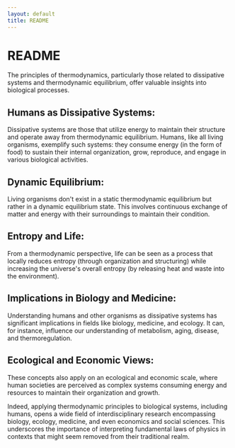 ```yaml
---
layout: default
title: README
---
```


# README

The principles of thermodynamics, particularly those related to dissipative systems and thermodynamic equilibrium, offer valuable insights into biological processes.

## Humans as Dissipative Systems:
Dissipative systems are those that utilize energy to maintain their structure and operate away from thermodynamic equilibrium. Humans, like all living organisms, exemplify            such systems: they consume energy (in the form of food) to sustain their internal organization, grow, reproduce, and engage in various biological activities.

## Dynamic Equilibrium:
Living organisms don't exist in a static thermodynamic equilibrium but rather in a dynamic equilibrium state. This involves continuous exchange of matter and energy with their surroundings to maintain their condition.

## Entropy and Life:
From a thermodynamic perspective, life can be seen as a process that locally reduces entropy (through organization and structuring) while increasing the universe's overall entropy (by releasing heat and waste into the environment).

## Implications in Biology and Medicine:
Understanding humans and other organisms as dissipative systems has significant implications in fields like biology, medicine, and ecology. It can, for instance, influence our understanding of metabolism, aging, disease, and thermoregulation.

## Ecological and Economic Views:
These concepts also apply on an ecological and economic scale, where human societies are perceived as complex systems consuming energy and resources to maintain their organization and growth.

Indeed, applying thermodynamic principles to biological systems, including humans, opens a wide field of interdisciplinary research encompassing biology, ecology, medicine, and even economics and social sciences. This underscores the importance of interpreting fundamental laws of physics in contexts that might seem removed from their traditional realm.




